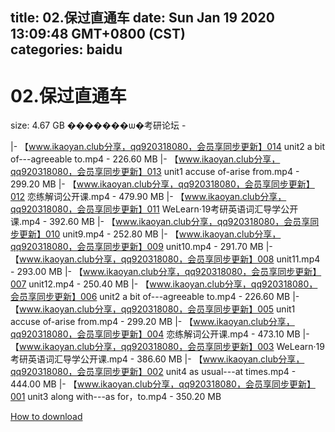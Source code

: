 
title: 02.保过直通车
date: Sun Jan 19 2020 13:09:48 GMT+0800 (CST)    
categories: baidu
---

# 02.保过直通车
size: 4.67 GB
 �������ѡ�考研论坛 -
 
|- 【www.ikaoyan.club分享，qq920318080，会员享同步更新】014 unit2 a bit of---agreeable to.mp4 - 226.60 MB
|- 【www.ikaoyan.club分享，qq920318080，会员享同步更新】013 unit1 accuse of-arise from.mp4 - 299.20 MB
|- 【www.ikaoyan.club分享，qq920318080，会员享同步更新】012 恋练解词公开课.mp4 - 479.90 MB
|- 【www.ikaoyan.club分享，qq920318080，会员享同步更新】011 WeLearn·19考研英语词汇导学公开课.mp4 - 392.60 MB
|- 【www.ikaoyan.club分享，qq920318080，会员享同步更新】010 unit9.mp4 - 252.80 MB
|- 【www.ikaoyan.club分享，qq920318080，会员享同步更新】009 unit10.mp4 - 291.70 MB
|- 【www.ikaoyan.club分享，qq920318080，会员享同步更新】008 unit11.mp4 - 293.00 MB
|- 【www.ikaoyan.club分享，qq920318080，会员享同步更新】007 unit12.mp4 - 250.40 MB
|- 【www.ikaoyan.club分享，qq920318080，会员享同步更新】006 unit2 a bit of---agreeable to.mp4 - 226.60 MB
|- 【www.ikaoyan.club分享，qq920318080，会员享同步更新】005 unit1 accuse of-arise from.mp4 - 299.20 MB
|- 【www.ikaoyan.club分享，qq920318080，会员享同步更新】004 恋练解词公开课.mp4 - 473.10 MB
|- 【www.ikaoyan.club分享，qq920318080，会员享同步更新】003 WeLearn·19考研英语词汇导学公开课.mp4 - 386.60 MB
|- 【www.ikaoyan.club分享，qq920318080，会员享同步更新】002 unit4 as usual---at times.mp4 - 444.00 MB
|- 【www.ikaoyan.club分享，qq920318080，会员享同步更新】001 unit3 along with---as for，to.mp4 - 350.20 MB

[How to download](https://bpcam.bemobtrk.com/go/2ceec3aa-1ca2-46d6-b9ff-aaa5c184517c?jno=947)